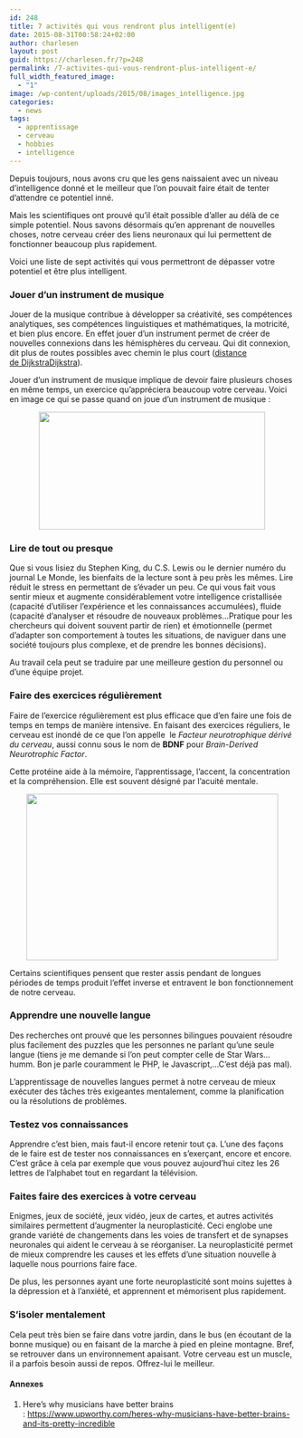 ```yaml
---
id: 248
title: 7 activités qui vous rendront plus intelligent(e)
date: 2015-08-31T00:58:24+02:00
author: charlesen
layout: post
guid: https://charlesen.fr/?p=248
permalink: /7-activites-qui-vous-rendront-plus-intelligent-e/
full_width_featured_image:
  - "1"
image: /wp-content/uploads/2015/08/images_intelligence.jpg
categories:
  - news
tags:
  - apprentissage
  - cerveau
  - hobbies
  - intelligence
---
```

Depuis toujours, nous avons cru que les gens naissaient avec un niveau d&rsquo;intelligence donné et le meilleur que l&rsquo;on pouvait faire était de tenter d&rsquo;attendre ce potentiel inné.

Mais les scientifiques ont prouvé qu&rsquo;il était possible d&rsquo;aller au délà de ce simple potentiel. Nous savons désormais qu&rsquo;en apprenant de nouvelles choses, notre cerveau créer des liens neuronaux qui lui permettent de fonctionner beaucoup plus rapidement.

Voici une liste de sept activités qui vous permettront de dépasser votre potentiel et être plus intelligent.

<!--more-->

### Jouer d&rsquo;un instrument de musique

Jouer de la musique contribue à développer sa créativité, ses compétences analytiques, ses compétences linguistiques et mathématiques, la motricité, et bien plus encore. En effet jouer d&rsquo;un instrument permet de créer de nouvelles connexions dans les hémisphères du cerveau. Qui dit connexion, dit plus de routes possibles avec chemin le plus court (<a href="https://fr.wikipedia.org/wiki/Algorithme_de_Dijkstra" target="_blank" rel="noopener">distance de DijkstraDijkstra</a>).

Jouer d&rsquo;un instrument de musique implique de devoir faire plusieurs choses en même temps, un exercice qu&rsquo;appréciera beaucoup votre cerveau. Voici en image ce qui se passe quand on joue d&rsquo;un instrument de musique :

<img loading="lazy" class=" size-full wp-image-246" style="display: block; margin-right: auto; margin-left: auto;" src="https://charlesen.fr/wp-content/uploads/2015/08/images_music-brain.jpg" alt="" width="400" height="208" srcset="https://charlesen.fr/wp-content/uploads/2015/08/images_music-brain.jpg 400w, https://charlesen.fr/wp-content/uploads/2015/08/images_music-brain-300x156.jpg 300w" sizes="(max-width: 400px) 100vw, 400px" /> 

### Lire de tout ou presque

Que si vous lisiez du Stephen King, du C.S. Lewis ou le dernier numéro du journal Le Monde, les bienfaits de la lecture sont à peu près les mêmes. Lire réduit le stress en permettant de s&rsquo;évader un peu. Ce qui vous fait vous sentir mieux et augmente considérablement votre intelligence cristallisée (capacité d&rsquo;utiliser l&rsquo;expérience et les connaissances accumulées), fluide (capacité d&rsquo;analyser et résoudre de nouveaux problèmes&#8230;Pratique pour les chercheurs qui doivent souvent partir de rien) et émotionnelle (permet d&rsquo;adapter son comportement à toutes les situations, de naviguer dans une société toujours plus complexe, et de prendre les bonnes décisions).

Au travail cela peut se traduire par une meilleure gestion du personnel ou d&rsquo;une équipe projet.

### Faire des exercices régulièrement

Faire de l&rsquo;exercice régulièrement est plus efficace que d&rsquo;en faire une fois de temps en temps de manière intensive. En faisant des exercices réguliers, le cerveau est inondé de ce que l&rsquo;on appelle  le _Facteur neurotrophique dérivé du cerveau_, aussi connu sous le nom de **BDNF** pour _Brain-Derived Neurotrophic Factor_.

Cette protéine aide à la mémoire, l&rsquo;apprentissage, l&rsquo;accent, la concentration et la compréhension. Elle est souvent désigné par l&rsquo;acuité mentale.

<img loading="lazy" class=" size-full wp-image-247" style="display: block; margin-left: auto; margin-right: auto;" src="https://charlesen.fr/wp-content/uploads/2015/08/images_exercice-bureau.png" alt="" width="445" height="294" srcset="https://charlesen.fr/wp-content/uploads/2015/08/images_exercice-bureau.png 445w, https://charlesen.fr/wp-content/uploads/2015/08/images_exercice-bureau-300x198.png 300w" sizes="(max-width: 445px) 100vw, 445px" /> 

Certains scientifiques pensent que rester assis pendant de longues périodes de temps produit l&rsquo;effet inverse et entravent le bon fonctionnement de notre cerveau.

### Apprendre une nouvelle langue

Des recherches ont prouvé que les personnes bilingues pouvaient résoudre plus facilement des puzzles que les personnes ne parlant qu&rsquo;une seule langue (tiens je me demande si l&rsquo;on peut compter celle de Star Wars&#8230;humm. Bon je parle couramment le PHP, le Javascript,&#8230;C&rsquo;est déjà pas mal).

L&rsquo;apprentissage de nouvelles langues permet à notre cerveau de mieux exécuter des tâches très exigeantes mentalement, comme la planification ou la résolutions de problèmes.

### Testez vos connaissances

Apprendre c&rsquo;est bien, mais faut-il encore retenir tout ça. L&rsquo;une des façons de le faire est de tester nos connaissances en s’exerçant, encore et encore. C&rsquo;est grâce à cela par exemple que vous pouvez aujourd&rsquo;hui citez les 26 lettres de l&rsquo;alphabet tout en regardant la télévision.

### Faites faire des exercices à votre cerveau

Enigmes, jeux de société, jeux vidéo, jeux de cartes, et autres activités similaires permettent d&rsquo;augmenter la neuroplasticité. Ceci englobe une grande variété de changements dans les voies de transfert et de synapses neuronales qui aident le cerveau à se réorganiser. La neuroplasticité permet de mieux comprendre les causes et les effets d&rsquo;une situation nouvelle à laquelle nous pourrions faire face.

De plus, les personnes ayant une forte neuroplasticité sont moins sujettes à la dépression et à l&rsquo;anxiété, et apprennent et mémorisent plus rapidement.

### S&rsquo;isoler mentalement

Cela peut très bien se faire dans votre jardin, dans le bus (en écoutant de la bonne musique) ou en faisant de la marche à pied en pleine montagne. Bref, se retrouver dans un environnement apaisant. Votre cerveau est un muscle, il a parfois besoin aussi de repos. Offrez-lui le meilleur.

#### Annexes

  1. Here&rsquo;s why musicians have better brains : <https://www.upworthy.com/heres-why-musicians-have-better-brains-and-its-pretty-incredible>